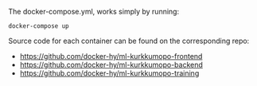 The docker-compose.yml, works simply by running:
```
docker-compose up
```
Source code for each container can be found on the corresponding repo:
* https://github.com/docker-hy/ml-kurkkumopo-frontend
* https://github.com/docker-hy/ml-kurkkumopo-backend
* https://github.com/docker-hy/ml-kurkkumopo-training